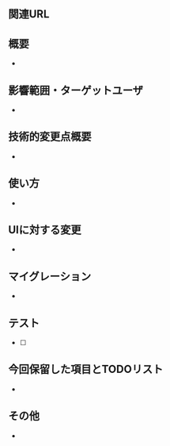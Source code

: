 ## 関連URL

## 概要
- 

## 影響範囲・ターゲットユーザ
- 

## 技術的変更点概要
- 

## 使い方
- 

## UIに対する変更
- 

## マイグレーション
- 

## テスト
- [ ] 


## 今回保留した項目とTODOリスト
-

## その他
- 

